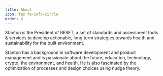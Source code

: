 ```yaml
---
title: About
icon: fas fa-info-circle
order: 4
---
```


<!-- > Add Markdown syntax content to file `_tabs/about.md`{: .filepath } and it will show up on this page.
{: .prompt-tip } -->

Stanton is the President of RESET, a set of standards and assessment tools & services to develop actionable, long term strategies towards health and sustainability for the built environment.

Stanton has a background in software development and product management and is passionate about the future, education, technology, crypto, the environment, and health. He is also fascinated by the optimization of processes and design choices using nudge theory.